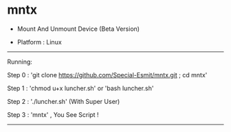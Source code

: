 # mntx

* Mount And Unmount Device (Beta Version)

* Platform : Linux
____________________________________________________
Running:

Step 0 : 'git clone https://github.com/Special-Esmit/mntx.git ; cd mntx'

Step 1 : 'chmod u+x luncher.sh' or 'bash luncher.sh'

Step 2 : './luncher.sh' (With Super User)

Step 3 : 'mntx' , You See Script !
____________________________________________________
